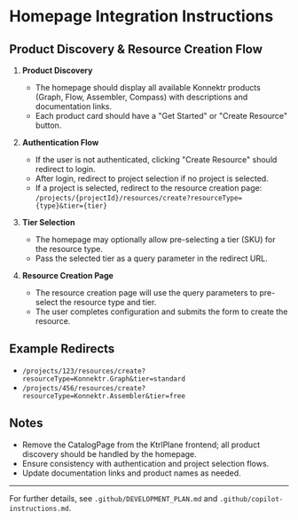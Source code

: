 # Homepage Integration Instructions

## Product Discovery & Resource Creation Flow

1. **Product Discovery**

   - The homepage should display all available Konnektr products (Graph, Flow, Assembler, Compass) with descriptions and documentation links.
   - Each product card should have a "Get Started" or "Create Resource" button.

2. **Authentication Flow**

   - If the user is not authenticated, clicking "Create Resource" should redirect to login.
   - After login, redirect to project selection if no project is selected.
   - If a project is selected, redirect to the resource creation page:
     `/projects/{projectId}/resources/create?resourceType={type}&tier={tier}`

3. **Tier Selection**

   - The homepage may optionally allow pre-selecting a tier (SKU) for the resource type.
   - Pass the selected tier as a query parameter in the redirect URL.

4. **Resource Creation Page**
   - The resource creation page will use the query parameters to pre-select the resource type and tier.
   - The user completes configuration and submits the form to create the resource.

## Example Redirects

- `/projects/123/resources/create?resourceType=Konnektr.Graph&tier=standard`
- `/projects/456/resources/create?resourceType=Konnektr.Assembler&tier=free`

## Notes

- Remove the CatalogPage from the KtrlPlane frontend; all product discovery should be handled by the homepage.
- Ensure consistency with authentication and project selection flows.
- Update documentation links and product names as needed.

---

For further details, see `.github/DEVELOPMENT_PLAN.md` and `.github/copilot-instructions.md`.
